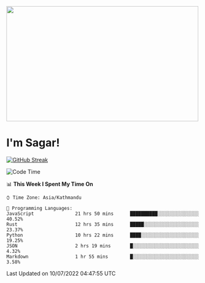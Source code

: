 
<img src="https://media.giphy.com/media/3ornk57KwDXf81rjWM/giphy.gif" width="500" height="300" frameBorder="0" class="giphy-embed" allowFullScreen></img>

#   I'm Sagar!
[![GitHub Streak](https://github-readme-streak-stats.herokuapp.com/?user=sgr2848)](https://git.io/streak-stats)
<!--START_SECTION:waka-->
![Code Time](http://img.shields.io/badge/Code%20Time-0%20secs-blue)

📊 **This Week I Spent My Time On** 

```text
⌚︎ Time Zone: Asia/Kathmandu

💬 Programming Languages: 
JavaScript               21 hrs 50 mins      ██████████░░░░░░░░░░░░░░░   40.52% 
Rust                     12 hrs 35 mins      █████░░░░░░░░░░░░░░░░░░░░   23.37% 
Python                   10 hrs 22 mins      ████░░░░░░░░░░░░░░░░░░░░░   19.25% 
JSON                     2 hrs 19 mins       █░░░░░░░░░░░░░░░░░░░░░░░░   4.32% 
Markdown                 1 hr 55 mins        █░░░░░░░░░░░░░░░░░░░░░░░░   3.58%

```


 Last Updated on 10/07/2022 04:47:55 UTC
<!--END_SECTION:waka-->
